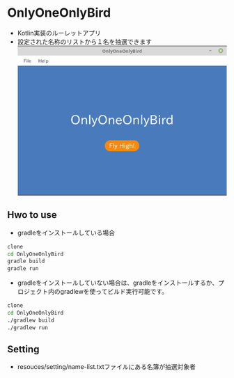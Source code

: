 # OnlyOneOnlyBird
* Kotlin実装のルーレットアプリ
* 設定された名称のリストから１名を抽選できます
![画面](./view.png)

## Hwo to use
* gradleをインストールしている場合

```bash
clone 
cd OnlyOneOnlyBird
gradle build
gradle run
```
* gradleをインストールしていない場合は、gradleをインストールするか、プロジェクト内のgradlewを使ってビルド実行可能です。

```bash
clone 
cd OnlyOneOnlyBird
./gradlew build
./gradlew run
```

## Setting
* resouces/setting/name-list.txtファイルにある名簿が抽選対象者
